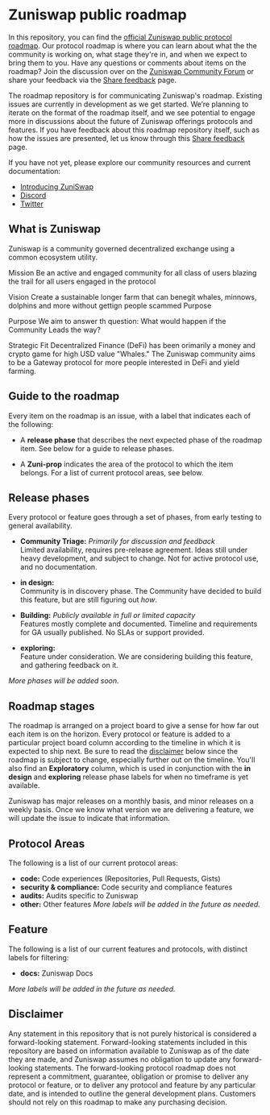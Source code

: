 # Zuniswap public roadmap

In this repository, you can find the [official Zuniswap public protocol roadmap](https://github.com/jgindech/roadmap/projects). Our protocol roadmap is where you can learn about what the the community is working on, what stage they're in, and when we expect to bring them to you. Have any questions or comments about items on the roadmap? Join the discussion over on the [Zuniswap Community Forum](about:blank) or share your feedback via the [Share feedback](about:blank) page. 

The roadmap repository is for communicating Zuniswap's roadmap. Existing issues are currently in development as we get started. We’re planning to iterate on the format of the roadmap itself, and we see potential to engage more in discussions about the future of Zuniswap offerings protocols and features. If you have feedback about this roadmap repository itself, such as how the issues are presented, let us know through this [Share feedback](about:blank) page.

If you have not yet, please explore our community resources and current documentation:

 - [Introducing ZuniSwap](https://zuni.fi)
 - [Discord](https://discord.gg/N7xwph)
 - [Twitter](https://twitter.com/zuniswap)

## What is Zuniswap

Zuniswap is a community governed decentralized exchange using a common ecosystem utility.

Mission
Be an active and engaged community for all class of users blazing the trail for all users engaged in the protocol

Vision
Create a sustainable longer farm that can benegit whales, minnows, dolphins and more without gettign people scammed
Purpose

Purpose
We aim to answer th question: What would happen if the Community Leads the way?

Strategic Fit
Decentralized Finance (DeFi) has been orimarily a money and crypto game for high USD value "Whales." The Zuniswap community aims to be a Gateway protocol for more people interested in DeFi and yield farming.

## Guide to the roadmap

Every item on the roadmap is an issue, with a label that indicates each of the following:

- A **release phase** that describes the next expected phase of the roadmap item. See below for a guide to release phases. 

- A **Zuni-prop** indicates the area of the protocol to which the item belongs. For a list of current protocol areas, see below.

## Release phases

Every protocol or feature goes through a set of phases, from early testing to general availability.

- **Community Triage:** *Primarily for discussion and feedback*\
Limited availability, requires pre-release agreement. Ideas still under heavy development, and subject to change. Not for active protocol use, and no documentation.

- **in design:**\
Community is in discovery phase. The Community have decided to build this feature, but are still figuring out _how_.

- **Building:** *Publicly available in full or limited capacity*\
Features mostly complete and documented. Timeline and requirements for GA usually published. No SLAs or support provided.

- **exploring:**\
Feature under consideration. We are considering building this feature, and gathering feedback on it.

_More phases will be added soon._

## Roadmap stages

The roadmap is arranged on a project board to give a sense for how far out each item is on the horizon. Every protocol or feature is added to a particular project board column according to the timeline in which it is expected to ship next. Be sure to read the [disclaimer](#disclaimer) below since the roadmap is subject to change, especially further out on the timeline.  You'll also find an **Exploratory** column, which is used in conjunction with the **in design** and **exploring** release phase labels for when no timeframe is yet available.

Zuniswap has major releases on a monthly basis, and minor releases on a weekly basis. Once we know what version we are delivering a feature, we will update the issue to indicate that information.

## Protocol Areas

The following is a list of our current protocol areas:

- **code:** Code experiences (Repositories, Pull Requests, Gists)
- **security & compliance:** Code security and compliance features
- **audits:** Audits specific to Zuniswap
- **other:** Other features
_More labels will be added in the future as needed._

## Feature

The following is a list of our current features and protocols, with distinct labels for filtering:

- **docs:** Zuniswap Docs

_More labels will be added in the future as needed._

## Disclaimer 

Any statement in this repository that is not purely historical is considered a forward-looking statement. Forward-looking statements included in this repository are based on information available to Zuniswap as of the date they are made, and Zuniswap assumes no obligation to update any forward-looking statements. The forward-looking protocol roadmap does not represent a commitment, guarantee, obligation or promise to deliver any protocol or feature, or to deliver any protocol and feature by any particular date, and is intended to outline the general development plans. Customers should not rely on this roadmap to make any purchasing decision.
